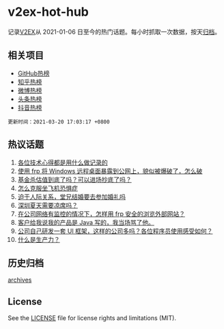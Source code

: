 # v2ex-hot-hub

 记录[V2EX](https://www.v2ex.com/)从 2021-01-06 日至今的热门话题。每小时抓取一次数据，按天[归档](archives)。
 
 ## 相关项目

- [GitHub热榜](https://github.com/snaildev/github-hot-hub)
- [知乎热榜](https://github.com/snaildev/zhihu-hot-hub)
- [微博热榜](https://github.com/snaildev/weibo-hot-hub)
- [头条热榜](https://github.com/snaildev/toutiao-hot-hub)
- [抖音热榜](https://github.com/snaildev/douyin-hot-hub)


 `更新时间：2021-03-20 17:03:17 +0800`

## 热议话题

1. [各位技术心得都是用什么做记录的](https://www.v2ex.com/t/763421)
1. [使用 frp 将 Windows 远程桌面暴露到公网上，貌似被爆破了，怎么破](https://www.v2ex.com/t/763283)
1. [基金杀估值到底了吗？可以进场抄底了吗？](https://www.v2ex.com/t/763397)
1. [怎么克服坐飞机恐惧症](https://www.v2ex.com/t/763276)
1. [迫于人际关系，堂兄结婚要去参加婚礼吗](https://www.v2ex.com/t/763336)
1. [深圳夏天需要凉席吗？](https://www.v2ex.com/t/763393)
1. [在公司网络有监控的情况下，怎样用 frp 安全的浏览外部网站？](https://www.v2ex.com/t/763381)
1. [客户给我说我的产品是 Java 写的，我当场骂了他。](https://www.v2ex.com/t/763410)
1. [公司自己研发一套 UI 框架，这样的公司多吗？各位程序员使用感受如何？](https://www.v2ex.com/t/763374)
1. [什么是生产力？](https://www.v2ex.com/t/763426)

## 历史归档

[archives](archives)

## License

See the [LICENSE](LICENSE) file for license rights and limitations (MIT).

